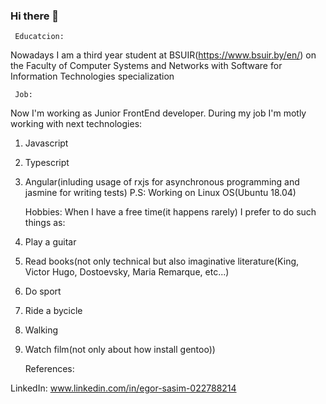 ### Hi there 👋

     Educatcion:
Nowadays I am a third year student at BSUIR(https://www.bsuir.by/en/)
on the Faculty of Computer Systems and Networks with Software for Information Technologies specialization

     Job:
Now I'm working as Junior FrontEnd developer.
During my job I'm motly working with next technologies:
1. Javascript
2. Typescript
3. Angular(inluding usage of rxjs for asynchronous programming and jasmine for writing tests)
P.S: Working on Linux OS(Ubuntu 18.04)

     Hobbies:
When I have a free time(it happens rarely) I prefer to do such things as: 
  1. Play a guitar
  2. Read books(not only technical but also imaginative literature(King, Victor Hugo, Dostoevsky, Maria Remarque, etc...)
  3. Do sport
  4. Ride a bycicle
  5. Walking
  6. Watch film(not only about how install gentoo))

     References:
   
   LinkedIn: www.linkedin.com/in/egor-sasim-022788214


<!--
**EgorSasim/EgorSasim** is a ✨ _special_ ✨ repository because its `README.md` (this file) appears on your GitHub profile.

Here are some ideas to get you started:

- 🔭 I’m currently working on ...
- 🌱 I’m currently learning ...
- 👯 I’m looking to collaborate on ...
- 🤔 I’m looking for help with ...
- 💬 Ask me about ...
- 📫 How to reach me: ...
- 😄 Pronouns: ...
- ⚡ Fun fact: ...
-->
